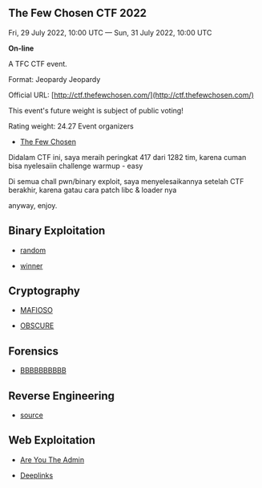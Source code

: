 ## The Few Chosen CTF 2022

Fri, 29 July 2022, 10:00 UTC — Sun, 31 July 2022, 10:00 UTC 

**On-line**

A TFC CTF event.

Format: Jeopardy Jeopardy

Official URL: [http://ctf.thefewchosen.com/](http://ctf.thefewchosen.com/)

This event's future weight is subject of public voting!

Rating weight: 24.27 
Event organizers 

 - [The Few Chosen](https://ctftime.org/team/140885)


Didalam CTF ini, saya meraih peringkat 417 dari 1282 tim, karena cuman bisa nyelesaiin challenge warmup - easy

Di semua chall pwn/binary exploit, saya menyelesaikannya setelah CTF berakhir, karena gatau cara patch libc & loader nya

anyway, enjoy.

## Binary Exploitation

- [random](https://github.com/AlfianReno/TFCCTF-2022/tree/main/Binary%20Exploitation/random)

- [winner](https://github.com/AlfianReno/TFCCTF-2022/tree/main/Binary%20Exploitation/winner)

## Cryptography

- [MAFIOSO](https://github.com/AlfianReno/TFCCTF-2022/tree/main/Cryptography/MAFIOSO)

- [OBSCURE](https://github.com/AlfianReno/TFCCTF-2022/tree/main/Cryptography/OBSCURE)

## Forensics

- [BBBBBBBBBB](https://github.com/AlfianReno/TFCCTF-2022/tree/main/Forensics/BBBBBBBBBB)

## Reverse Engineering

- [source](https://github.com/AlfianReno/TFCCTF-2022/tree/main/Reverse%20Engineering/source)

## Web Exploitation

- [Are You The Admin](https://github.com/AlfianReno/TFCCTF-2022/tree/main/Web%20Exploitation/Are%20You%20The%20Admin)

- [Deeplinks](https://github.com/AlfianReno/TFCCTF-2022/tree/main/Web%20Exploitation/Deeplinks)

 
